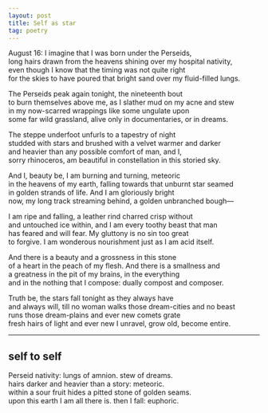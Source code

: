 ```yaml
---
layout: post
title: Self as star
tag: poetry
---
```


August 16: I imagine that I was born under the Perseids,  
long hairs drawn from the heavens shining over my hospital nativity<!--more-->,  
even though I know that the timing was not quite right  
for the skies to have poured that bright sand over my fluid-filled lungs.  

The Perseids peak again tonight, the nineteenth bout  
to burn themselves above me, as I slather mud on my acne and stew  
in my now-scarred wrappings like some ungulate upon  
some far wild grassland, alive only in documentaries, or in dreams.  

The steppe underfoot unfurls to a tapestry of night  
studded with stars and brushed with a velvet warmer and darker  
and heavier than any possible comfort of man, and I,  
sorry rhinoceros, am beautiful in constellation in this storied sky.  

And I, beauty be, I am burning and turning, meteoric  
in the heavens of my earth, falling towards that unburnt star seamed  
in golden strands of life. And I am gloriously bright  
now, my long track streaming behind, a golden unbranched bough—  

I am ripe and falling, a leather rind charred crisp without  
and untouched ice within, and I am every toothy beast that man  
has feared and will fear. My gluttony is no sin too great  
to forgive. I am wonderous nourishment just as I am acid itself.  

And there is a beauty and a grossness in this stone  
of a heart in the peach of my flesh. And there is a smallness and  
a greatness in the pit of my brains, in the everything  
and in the nothing that I compose: dually compost and composer.  

Truth be, the stars fall tonight as they always have  
and always will, till no woman walks those dream-cities and no beast   
runs those dream-plains and ever new comets grate  
fresh hairs of light and ever new I unravel, grow old, become entire.  

---

## self to self

Perseid nativity: lungs of amnion. stew of dreams.  
hairs darker and heavier than a story: meteoric.  
within a sour fruit hides a pitted stone of golden seams.  
upon this earth I am all there is. then I fall: euphoric.  

